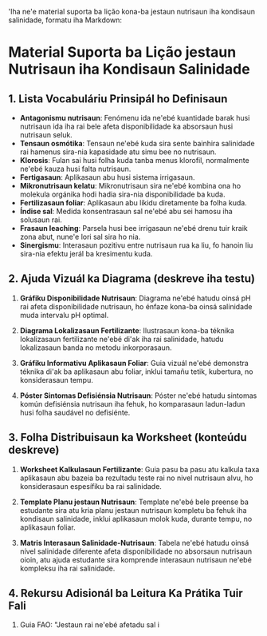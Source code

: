 'Iha ne'e material suporta ba lição kona-ba jestaun nutrisaun iha kondisaun salinidade, formatu iha Markdown:

# Material Suporta ba Lição jestaun Nutrisaun iha Kondisaun Salinidade

## 1. Lista Vocabuláriu Prinsipál ho Definisaun

- **Antagonismu nutrisaun**: Fenómenu ida ne'ebé kuantidade barak husi nutrisaun ida iha rai bele afeta disponibilidade ka absorsaun husi nutrisaun seluk.
- **Tensaun osmótika**: Tensaun ne'ebé kuda sira sente bainhira salinidade rai hamenus sira-nia kapasidade atu simu bee no nutrisaun.
- **Klorosis**: Fulan sai husi folha kuda tanba menus klorofil, normalmente ne'ebé kauza husi falta nutrisaun.
- **Fertigasaun**: Aplikasaun abu husi sistema irrigasaun.
- **Mikronutrisaun kelatu**: Mikronutrisaun sira ne'ebé kombina ona ho molekula orgánika hodi hadia sira-nia disponibilidade ba kuda.
- **Fertilizasaun foliar**: Aplikasaun abu líkidu diretamente ba folha kuda.
- **Índise sal**: Medida konsentrasaun sal ne'ebé abu sei hamosu iha solusaun rai.
- **Frasaun leaching**: Parsela husi bee irrigasaun ne'ebé drenu tuir kraik zona abut, nune'e lori sal sira ho nia.
- **Sinergismu**: Interasaun pozitivu entre nutrisaun rua ka liu, fo hanoin liu sira-nia efektu jerál ba kresimentu kuda.

## 2. Ajuda Vizuál ka Diagrama (deskreve iha testu)

1. **Gráfiku Disponibilidade Nutrisaun**: Diagrama ne'ebé hatudu oinsá pH rai afeta disponibilidade nutrisaun, ho énfaze kona-ba oinsá salinidade muda intervalu pH optimal.

2. **Diagrama Lokalizasaun Fertilizante**: Ilustrasaun kona-ba téknika lokalizasaun fertilizante ne'ebé di'ak iha rai salinidade, hatudu lokalizasaun banda no metodu inkorporasaun.

3. **Gráfiku Informativu Aplikasaun Foliar**: Guia vizuál ne'ebé demonstra téknika di'ak ba aplikasaun abu foliar, inklui tamañu tetik, kubertura, no konsiderasaun tempu.

4. **Póster Sintomas Defisiénsia Nutrisaun**: Póster ne'ebé hatudu sintomas komún defisiénsia nutrisaun iha fehuk, ho komparasaun ladun-ladun husi folha saudável no defisiénte.

## 3. Folha Distribuisaun ka Worksheet (konteúdu deskreve)

1. **Worksheet Kalkulasaun Fertilizante**: Guia pasu ba pasu atu kalkula taxa aplikasaun abu bazeia ba rezultadu teste rai no nivel nutrisaun alvu, ho konsiderasaun espesífiku ba rai salinidade.

2. **Template Planu jestaun Nutrisaun**: Template ne'ebé bele preense ba estudante sira atu kria planu jestaun nutrisaun kompletu ba fehuk iha kondisaun salinidade, inklui aplikasaun molok kuda, durante tempu, no aplikasaun foliar.

3. **Matris Interasaun Salinidade-Nutrisaun**: Tabela ne'ebé hatudu oinsá nível salinidade diferente afeta disponibilidade no absorsaun nutrisaun oioin, atu ajuda estudante sira komprende interasaun nutrisaun ne'ebé kompleksu iha rai salinidade.

## 4. Rekursu Adisionál ba Leitura Ka Prátika Tuir Fali

1. Guia FAO: "Jestaun rai ne'ebé afetadu sal i